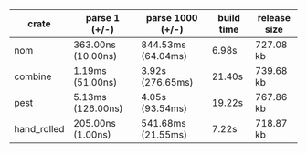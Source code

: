 |crate       | parse 1 (+/-)      | parse 1000 (+/-)   | build time | release size|
|----------- | ------------------ | ------------------ | ---------- | ------------|
|nom         | 363.00ns (10.00ns) | 844.53ms (64.04ms) | 6.98s      | 727.08 kb   |
|combine     | 1.19ms (51.00ns)   | 3.92s (276.65ms)   | 21.40s     | 739.68 kb   |
|pest        | 5.13ms (126.00ns)  | 4.05s (93.54ms)    | 19.22s     | 767.86 kb   |
|hand_rolled | 205.00ns (1.00ns)  | 541.68ms (21.55ms) | 7.22s      | 718.87 kb   |